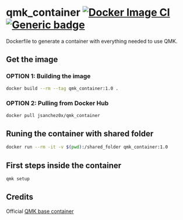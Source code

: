 # qmk_container [![Docker Image CI](https://github.com/jsanchez0x/qmk_container/actions/workflows/docker-image.yml/badge.svg)](https://github.com/jsanchez0x/qmk_container/actions/workflows/docker-image.yml) [![Generic badge](https://img.shields.io/badge/Docker-Hub-blue.svg)](https://hub.docker.com/r/jsanchez0x/qmk_container)


Dockerfile to generate a container with everything needed to use QMK.

## Get the image
### OPTION 1: Building the image
```bash
docker build --rm --tag qmk_container:1.0 .
```

### OPTION 2: Pulling from Docker Hub
```bash
docker pull jsanchez0x/qmk_container
```

## Runing the container with shared folder
```bash
docker run --rm -it -v $(pwd):/shared_folder qmk_container:1.0
```

## First steps inside the container
```bash
qmk setup
```

## Credits
Official [QMK base container](https://github.com/qmk/qmk_base_container)
